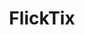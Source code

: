 ---
title: FlickTix
cover:
    image: "/img/flicktix-thumbnail.png"
draft: false
tags: ["ui/ux design"]
---